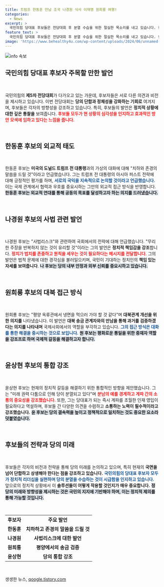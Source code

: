 ```yaml
---
title: 트럼프 한동훈 만남 조국 나경원 식사 이재명 원희룡 여행!
categories:
  - News
excerpt: >
  국민의힘 당대표 후보들은 전당대회 후 분열 수습을 위한 절실한 목소리를 내고 있습니다. 한 후보는 안정적 목표 설정을 강조하며, 나 후보는 국민 직접 참여를 제안했습니다. 치열한 경쟁 속에서도 단합의 필요성이 대두되고 있는 상황입니다.
feature_text: >
  국민의힘 당대표 후보들은 전당대회 후 분열 수습을 위한 절실한 목소리를 내고 있습니다. 한 후보는 안정적 목표 설정을 강조하며, 나 후보는 국민 직접 참여를 제안했습니다. 치열한 경쟁 속에서도 단합의 필요성이 대두되고 있는 상황입니다.
image: 'https://www.behealthy4u.com/wp-content/uploads/2024/06/unnamed-file.png'
---
```


<p><img src="https://www.behealthy4u.com/wp-content/uploads/2024/06/unnamed-file.png" alt="info 속보" /></p>

<h2 data-ke-size="size26">국민의힘 당대표 후보자 주목할 만한 발언</h2>

<p data-ke-size="size16">&nbsp;</p>  

<p>국민의힘의 <strong>제5차 전당대회</strong>가 다가오고 있는 가운데, 후보자들은 서로 다른 의견과 비전을 제시하고 있습니다. 이번 전당대회는 <strong>당의 단합과 정체성을 강화하는 기회로</strong> 여겨지며, 후보들은 각자의 방향성을 강조하고 있습니다. 특히, 후보들의 발언은 <strong>정치적 상황에 대한 깊은 통찰을</strong> 보여줍니다. <b><span style="color: #ee2323;">후보들 모두가 현 상황의 심각성을 인지하고 효과적인 방안 모색에 임하고 있다는 느낌을 줍니다.</span></b> </p>

<p data-ke-size="size16">&nbsp;</p>  

<h2 data-ke-size="size26">한동훈 후보의 외교적 태도</h2>

<p data-ke-size="size16">&nbsp;</p>  

<p>한동훈 후보는 <strong>미국의 도널드 트럼프 전 대통령</strong>과의 가상의 대화에 대해 "치하와 존경의 말씀을 드릴 것"이라고 언급했습니다. 그는 트럼프 전 대통령의 아시아 퍼스트 전략에 대해 긍정적인 평가를 하며, <b><span style="color: #1a5490;">서로의 국익을 지속적으로 논의할 것이라고 언급했습니다.</span></b> 이는 국제 관계에서 협력과 우호를 중요시하는 그만의 외교적 접근 방식을 반영합니다. <b><span style="background-color: #21538527;">한동훈 후보는 외교적 연대를 통해 공동의 목표를 달성하고자 하는 의지를 드러냈습니다.</span></b></p>

<p data-ke-size="size16">&nbsp;</p>  

<h2 data-ke-size="size26">나경원 후보의 사법 관련 발언</h2>

<p data-ke-size="size16">&nbsp;</p>  

<p>나경원 후보는 "사법리스크"와 관련하여 국회에서의 전략에 대해 언급했습니다. "무리한 주장을 반복하지 않는 것이 유리할 것"이라는 그의 발언은 <strong>정치적 책임감을 강조</strong>합니다. <b><span style="color: #ee2323;">정치가 법치를 존중하고 원칙을 세우는 것이 필요하다는 메시지를 전달합니다.</span></b> 그의 발언은 법적 문제에 대한 경각심을 불러일으키며, 국민이 기대하는 정치인의 <strong>책임 있는 자세를 보여줍니다</strong>. <b><span style="background-color: #21538527;">나 후보는 당의 내부 안정과 외부 신뢰를 중요시하고 있습니다.</span></b></p>

<p data-ke-size="size16">&nbsp;</p>  

<h2 data-ke-size="size26">원희룡 후보의 대북 접근 방식</h2>

<p data-ke-size="size16">&nbsp;</p>  

<p>원희룡 후보는 "평양 옥류관에서 냉면을 먹으러 가야 할 것 같다"며 <strong>대북관계 개선을 위한 의지를</strong> 나타냈습니다. 이 발언은 <strong>대북 송금 관계자와의 만남을 통해 과거를 검증하겠다는 의지를 나타내며</strong> 국제사회에서의 역할을 부각하고 있습니다. <b><span style="color: #1a5490;">그의 접근 방식은 대화를 통한 해결을 중시하는 것으로 보입니다.</span></b> <b><span style="background-color: #21538527;">원 후보는 평화로운 통일을 위한 중재자 역할을 강조프로 하며 국제적 갈등을 해결하고자 합니다.</span></b></p>

<p data-ke-size="size16">&nbsp;</p>  

<h2 data-ke-size="size26">윤상현 후보의 통합 강조</h2>

<p data-ke-size="size16">&nbsp;</p>  

<p>윤상현 후보는 현재의 정치적 갈등을 해결하기 위한 통합적인 방향을 제안했습니다. 그는 "미래 권력 다툼으로 인해 당이 분열되고 있다"며 <b><span style="color: #ee2323;">분남의 예를 경계하고 계파 간의 소통의 중요성을 강조했습니다.</span></b> 또한, 그는 당대표가 되는 즉시 계파를 초월한 인재 영입이 필요하다고 역설하며, 후보들 간 다양한 의견을 수렴하고 <strong>소통하는 노력이 필수적이라고 강조했습니다.</strong> <b><span style="background-color: #21538527;">윤 후보는 당의 결속력을 높이고 정책적으로 일치하는 것도 중요한 요소라 덧붙였습니다.</span></b> </p>

<p data-ke-size="size16">&nbsp;</p>  

<h2 data-ke-size="size26">후보들의 전략과 당의 미래</h2>

<p data-ke-size="size16">&nbsp;</p>  

<p>후보들은 각자의 비전과 전략을 통해 당의 미래를 논의하고 있으며, 특히 현재의 <strong>국면을 넘어 단합하고 상생해야 한다는 점을 강조하고 있습니다.</strong> <b><span style="color: #1a5490;">국민의힘의 당대표 후보자 모두가 정치적 리더십을 실현하며 당의 분열을 수습하는 것이 시급함을 인지하고 있습니다.</span></b> 앞으로의 정치적 상황에서 이 <strong>솔루션들이 어떻게 작용할 것인지가 매우 중요합니다.</strong> <b><span style="background-color: #21538527;">정당의 미래와 방향성을 제시하는 것은 국민의 지지에 기반해야 하며, 이는 정치적 제의를 통해 가능할 것입니다.</span></b></p>

<p data-ke-size="size16">&nbsp;</p>  

<table>
    <tr>
        <td style="text-align: center; height: 17px;"><b>후보자</b></td>
        <td style="text-align: center; height: 17px;"><b>주요 발언</b></td>
    </tr>
    <tr>
        <td style="text-align: center; height: 17px;"><b>한동훈</b></td>
        <td style="text-align: center; height: 17px;"><b>치하하고 존경의 말씀을 드릴 것</b></td>
    </tr>
    <tr>
        <td style="text-align: center; height: 17px;"><b>나경원</b></td>
        <td style="text-align: center; height: 17px;"><b>사법리스크에 대한 발언</b></td>
    </tr>
    <tr>
        <td style="text-align: center; height: 17px;"><b>원희룡</b></td>
        <td style="text-align: center; height: 17px;"><b>평양에서의 송금 검증</b></td>
    </tr>
    <tr>
        <td style="text-align: center; height: 17px;"><b>윤상현</b></td>
        <td style="text-align: center; height: 17px;"><b>당의 통합 강조</b></td>
    </tr>
</table>

<p data-ke-size="size16">&nbsp;</p>
생생한 뉴스, <a href="https://qoogle.tistory.com" rel="dofollow">qoogle.tistory.com</a>


